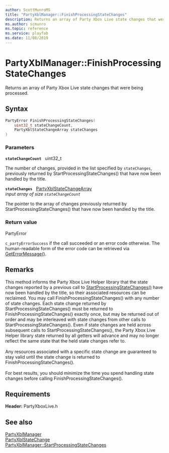 ```yaml
---
author: ScottMunroMS
title: "PartyXblManager::FinishProcessingStateChanges"
description: Returns an array of Party Xbox Live state changes that were being processed.
ms.author: scmunro
ms.topic: reference
ms.service: playfab
ms.date: 11/08/2019
---
```


# PartyXblManager::FinishProcessingStateChanges  

Returns an array of Party Xbox Live state changes that were being processed.  

## Syntax  
  
```cpp
PartyError FinishProcessingStateChanges(  
    uint32_t stateChangeCount,  
    PartyXblStateChangeArray stateChanges  
)  
```  
  
### Parameters  
  
**`stateChangeCount`** &nbsp; uint32_t  
  
The number of changes, provided in the list specified by `stateChanges`, previously returned by StartProcessingStateChanges() that have now been handled by the title.  
  
**`stateChanges`** &nbsp; [PartyXblStateChangeArray](../../../../../networking/xblreference/xbltypedefs.md)  
*input array of size `stateChangeCount`*  
  
The pointer to the array of changes previously returned by StartProcessingStateChanges() that have now been handled by the title.  
  
  
### Return value  
PartyError
  
```c_partyErrorSuccess``` if the call succeeded or an error code otherwise. The human-readable form of the error code can be retrieved via [GetErrorMessage()](partyxblmanager_geterrormessage.md).
  
## Remarks  
  
This method informs the Party Xbox Live Helper library that the state changes reported by a previous call to [StartProcessingStateChanges()](partyxblmanager_startprocessingstatechanges.md) have now been handled by the title, so their associated resources can be reclaimed. You may call FinishProcessingStateChanges() with any number of state changes. Each state change returned by StartProcessingStateChanges() must be returned to FinishProcessingStateChanges() exactly once, but may be returned out of order and may be interleaved with state changes from other calls to StartProcessingStateChanges(). Even if state changes are held across subsequent calls to StartProcessingStateChanges(), the Party Xbox Live Helper library state returned by all getters will advance and may no longer reflect the same state that the held state changes refer to. <br /><br /> Any resources associated with a specific state change are guaranteed to stay valid until the state change is returned to FinishProcessingStateChanges().   <br /><br /> For best results, you should minimize the time you spend handling state changes before calling FinishProcessingStateChanges().
  
## Requirements  
  
**Header:** PartyXboxLive.h
  
## See also  
[PartyXblManager](../partyxblmanager.md)  
[PartyXblStateChange](../../../structs/partyxblstatechange.md)  
[PartyXblManager::StartProcessingStateChanges](partyxblmanager_startprocessingstatechanges.md)
  
  
